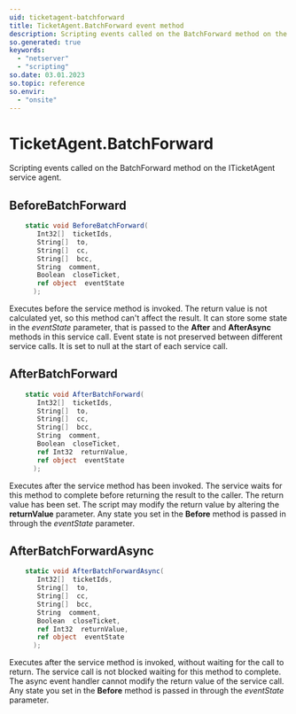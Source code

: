 ```yaml
---
uid: ticketagent-batchforward
title: TicketAgent.BatchForward event method
description: Scripting events called on the BatchForward method on the TicketAgent service agent.
so.generated: true
keywords:
  - "netserver"
  - "scripting"
so.date: 03.01.2023
so.topic: reference
so.envir:
  - "onsite"
---
```

# TicketAgent.BatchForward

Scripting events called on the <see cref='M:SuperOffice.CRM.Services.ITicketAgent.BatchForward'>BatchForward</see> method on the <see cref='ITicketAgent'>ITicketAgent</see>  service agent.

## BeforeBatchForward
```cs
    static void BeforeBatchForward(
       Int32[]  ticketIds,
       String[]  to,
       String[]  cc,
       String[]  bcc,
       String  comment,
       Boolean  closeTicket,
       ref object  eventState
      );
```
Executes before the service method is invoked.
The return value is not calculated yet, so this method can't affect the result.
It can store some state in the *eventState* parameter, that is passed to the **After** and **AfterAsync** methods in this service call.
Event state is not preserved between different service calls. It is set to null at the start of each service call.
## AfterBatchForward
```cs
    static void AfterBatchForward(
       Int32[]  ticketIds,
       String[]  to,
       String[]  cc,
       String[]  bcc,
       String  comment,
       Boolean  closeTicket,
       ref Int32  returnValue,
       ref object  eventState
      );
```
Executes after the service method has been invoked. The service waits for this method to complete before returning the result to the caller.
The return value has been set. The script may modify the return value by altering the **returnValue** parameter.
Any state you set in the **Before** method is passed in through the *eventState* parameter.
## AfterBatchForwardAsync
```cs
    static void AfterBatchForwardAsync(
       Int32[]  ticketIds,
       String[]  to,
       String[]  cc,
       String[]  bcc,
       String  comment,
       Boolean  closeTicket,
       ref Int32  returnValue,
       ref object  eventState
      );
```
Executes after the service method is invoked, without waiting for the call to return.
The service call is not blocked waiting for this method to complete.
The async event handler cannot modify the return value of the service call.
Any state you set in the **Before** method is passed in through the *eventState* parameter.

